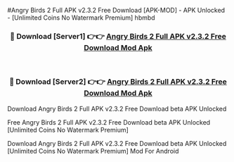 #Angry Birds 2 Full APK v2.3.2 Free Download [APK-MOD] - APK Unlocked - [Unlimited Coins No Watermark Premium] hbmbd



<div align="center">

<h3>🔴 Download [Server1] 👉👉 <a href="https://momento.my/?title=Angry_Birds_2_Full_APK_v2.3.2_Free_Download">Angry Birds 2 Full APK v2.3.2 Free Download Mod Apk</a></h3><br>

<h3>🔴 Download [Server2] 👉👉 <a href="https://momento.my/?title=Angry_Birds_2_Full_APK_v2.3.2_Free_Download">Angry Birds 2 Full APK v2.3.2 Free Download Mod Apk</a></h3>
</div>



Download Angry Birds 2 Full APK v2.3.2 Free Download beta APK Unlocked

Free Angry Birds 2 Full APK v2.3.2 Free Download beta APK Unlocked [Unlimited Coins No Watermark Premium]

Download Angry Birds 2 Full APK v2.3.2 Free Download beta APK Unlocked [Unlimited Coins No Watermark Premium] Mod For Android
